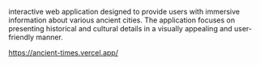  interactive web application designed to provide users with 
 immersive information about various ancient cities. 
 The application focuses on presenting historical and 
 cultural details in a visually appealing and user-friendly manner.

 https://ancient-times.vercel.app/
